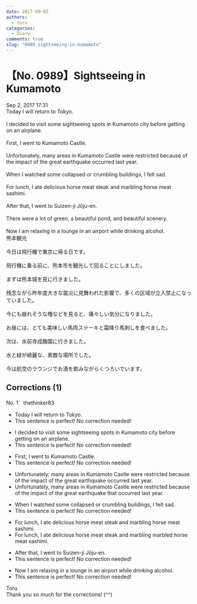 ```yaml
---
date: 2017-09-02
authors:
  - toru
categories:
  - Diary
comments: true
slug: "0989_sightseeing-in-kumamoto"
---
```


# 【No. 0989】Sightseeing in Kumamoto
<div class="date">Sep 2, 2017 17:31</div>
<div id="post"><div id="body_show_ori">
Today I will return to Tokyo.<br/><br/>I decided to visit some sightseeing spots in Kumamoto city before getting on an airplane.<br/><br/>First, I went to Kumamoto Castle.<br/><br/>Unfortunately, many areas in Kumamoto Castle were restricted because of the impact of the great earthquake occurred last year.<br/><br/>When I watched some collapsed or crumbling buildings, I felt sad.<br/><br/>For lunch, I ate delicious horse meat steak and marbling horse meat sashimi.<br/><br/>After that, I went to Suizen-ji Jōju-en.<br/><br/>There were a lot of green, a beautiful pond, and beautiful scenery.<br/><br/>Now I am relaxing in a lounge in an airport while drinking alcohol.
</div></div>

<!-- more -->

<div id="post_ja"><div id="body_show_mo">
熊本観光<br/><br/>今日は飛行機で東京に帰る日です。<br/><br/>飛行機に乗る前に、熊本市を観光して回ることにしました。<br/><br/>まずは熊本城を見に行きました。<br/><br/>残念ながら昨年度大きな震災に見舞われた影響で、多くの区域が立入禁止になっていました。<br/><br/>今にも崩れそうな櫓などを見ると、痛々しい気分になりました。<br/><br/>お昼には、とても美味しい馬肉ステーキと霜降り馬刺しを食べました。<br/><br/>次は、水前寺成趣園に行きました。<br/><br/>水と緑が綺麗な、素敵な場所でした。<br/><br/>今は航空のラウンジでお酒を飲みながらくつろいでいます。
</div></div>

## Corrections (1)
<div id="block"><div class="first_name"> No. 1　<span class="just_name">thethinker83</span></div><div id="block2">
<ul class="correction_field">
<li class="incorrect">Today I will return to Tokyo.</li>
<li class="corrected perfect">This sentence is perfect! No correction needed!</li>
</ul>
<ul class="correction_field">
<li class="incorrect">I decided to visit some sightseeing spots in Kumamoto city before getting on an airplane.</li>
<li class="corrected perfect">This sentence is perfect! No correction needed!</li>
</ul>
<ul class="correction_field">
<li class="incorrect">First, I went to Kumamoto Castle.</li>
<li class="corrected perfect">This sentence is perfect! No correction needed!</li>
</ul>
<ul class="correction_field">
<li class="incorrect">Unfortunately, many areas in Kumamoto Castle were restricted because of the impact of the great earthquake occurred last year.</li>
<li class="corrected correct">
Unfortunately, many areas in Kumamoto Castle were restricted because of the impact of the great earthquake <span class="f_blue">that</span> occurred last year.
</li>
</ul>
<ul class="correction_field">
<li class="incorrect">When I watched some collapsed or crumbling buildings, I felt sad.</li>
<li class="corrected perfect">This sentence is perfect! No correction needed!</li>
</ul>
<ul class="correction_field">
<li class="incorrect">For lunch, I ate delicious horse meat steak and marbling horse meat sashimi.</li>
<li class="corrected correct">
For lunch, I ate delicious horse meat steak and <span class="sline"><span class="f_red">marbling</span></span> <span class="f_blue">marbled </span>horse meat sashimi.
</li>
</ul>
<ul class="correction_field">
<li class="incorrect">After that, I went to Suizen-ji Jōju-en.</li>
<li class="corrected perfect">This sentence is perfect! No correction needed!</li>
</ul>
<ul class="correction_field">
<li class="incorrect">Now I am relaxing in a lounge in an airport while drinking alcohol.</li>
<li class="corrected perfect">This sentence is perfect! No correction needed!</li>
</ul>
</div><div class="name"><span class="just_name">Toru</span><br>
Thank you so much for the corrections! (^^)
</div>
</div>
